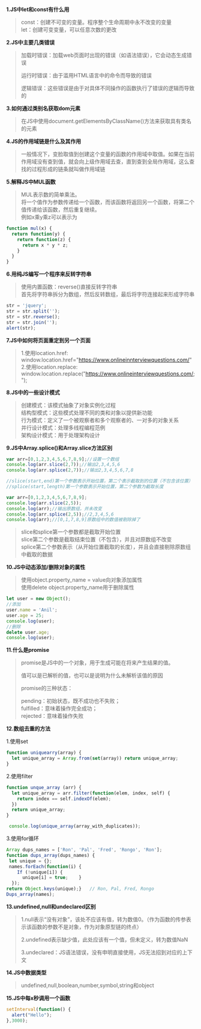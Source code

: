 **1.JS中let和const有什么用**  
>const：创建不可变的变量。程序整个生命周期中永不改变的变量  
>let：创建可变变量，可以任意次数的更改

**2.JS中主要几类错误**
>加载时错误：加载web页面时出现的错误（如语法错误），它会动态生成错误  
>
>运行时错误：由于滥用HTML语言中的命令而导致的错误  
>
>逻辑错误：这些错误是由于对具体不同操作的函数执行了错误的逻辑而导致的  

**3.如何通过类别名获取dom元素**
>在JS中使用document.getElementsByClassName()方法来获取具有类名的元素  

**4.JS的作用域链是什么及其作用**
>一般情况下，变脸取值到创建这个变量的函数的作用域中取值。如果在当前作用域没有查到值，就会向上级作用域去查，直到查到全局作用域，这么查找的过程形成的链条就叫做作用域链

**5.解释JS中MUL函数**
>MUL表示数的简单乘法。  
>将一个值作为参数传递给一个函数，而该函数将返回另一个函数，将第二个值传递给该函数，然后重复继续。  
>例如x乘y乘z可以表示为

```javascript
function mul(x) {
  return function(y) {
    return function(z) {
      return x * y * z;
    }
  }
}
```
**6.用纯JS编写一个程序来反转字符串**
>使用内置函数：reverse()直接反转字符串  
>首先将字符串拆分为数组，然后反转数组，最后将字符连接起来形成字符串
```js
str = 'jquery';
str = str.split('');
str = str.reverse();
str = str.join('');
alert(str);
```
**7.JS中如何将页面重定到另一个页面**
>1.使用location.href:  
>window.location.href="https://www.onlineinnterviewquestions.com/"  
>2.使用location.replace:  
>window.location.replace("https://www.onlineinterviewquestions.com/;");

**8.JS中的一些设计模式**
>创建模式：该模式抽象了对象实例化过程  
>结构型模式：这些模式处理不同的类和对象以提供新功能  
>行为模式：定义了一个被观察者和多个观察者的、一对多的对象关系  
>并行设计模式：处理多线程编程范例  
>架构设计模式：用于处理架构设计

**9.JS中Array.splice()和Array.slice方法区别**
```js
var arr=[0,1,2,3,4,5,6,7,8,9];//设置一个数组
console.log(arr.slice(2,7));//输出2,3,4,5,6
console.log(arr.splice(2,7));//输出2,3,4,5,6,7,8

//slice(start,end)第一个参数表示开始位置，第二个表示截取到的位置（不包含该位置）
//splice(start,length)第一个参数表示开始位置，第二个参数为截取长度
```
```js
var arr=[0,1,2,3,4,5,6,7,8,9];
console.log(arr.slice(2,5));
console.log(arr);//输出原数组，并未改变
console.log(arr.splice(2,5));//2,3,4,5,6
console.log(arr);//[0,1,7,8,9]原数组中的数值被剔除掉了
```
>slice和splice第一个参数都是截取开始位置  
>slice第二个参数是截取结束位置（不包含），并且对原数组不改变  
>splice第二个参数表示（从开始位置截取的长度），并且会直接剔除原数组中截取的数据

**10.JS中动态添加/删除对象的属性**
>使用object.property_name = value向对象添加属性  
>使用delete object.property_name用于删除属性
```js
let user = new Object();
//添加
user.name = 'Anil';
user.age = 25;
console.log(user);
//删除
delete user.age;
console.log(user);
```
**11.什么是promise**
>promise是JS中的一个对象，用于生成可能在将来产生结果的值。  
>
>值可以是已解析的值，也可以是说明为什么未解析该值的原因  
>
>promise的三种状态：    
>
>pending：初始状态，既不成功也不失败；  
>fulfilled：意味着操作完全成功；  
>rejected：意味着操作失败  

**12.数组去重的方法**  

1.使用set
```js
function uniquearry(array) {
  let unique_array = Array.from(set(array)) return unique_array;
}
```
2.使用filter
```js
function unque_array (arr) {
  let unique_array = arr.filter(function(elem, index, self) {
    return index == self.indexOf(elem);
  })
  return unique_array;
}

 console.log(unique_array(array_with_duplicates));
```
3.使用for循环
```js
Array dups_names = ['Ron', 'Pal', 'Fred', 'Rongo', 'Ron'];
function dups_array(dups_names) {
 let unique = {};
 names.forEach(function(i) {
    If (!unique[i]) {
      unique[i] = true;    }
  });
return Object.keys(unique);}   // Ron, Pal, Fred, Rongo
Dups_array(names);
```
**13.undefined,null和undeclared区别**
>1.null表示“没有对象”，该处不应该有值，转为数值0。（作为函数的传参表示该函数的参数不是对象，作为对象原型链的终点）  
>
>2.undefined表示缺少值，此处应该有一个值，但未定义，转为数值NaN  
>
>3.undeclared：JS语法错误，没有申明直接使用，JS无法招到对应的上下文

**14.JS中数据类型**
>undefined,null,boolean,number,symbol,string和object

**15.JS中每x秒调用一个函数**
```js
setInterval(function() {
  alert("Hello");
},3000);
```
